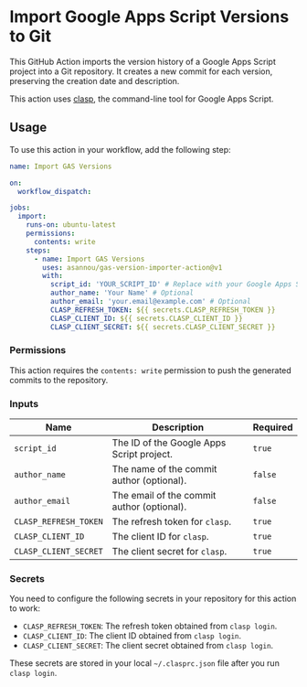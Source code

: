 # Import Google Apps Script Versions to Git

This GitHub Action imports the version history of a Google Apps Script project into a Git repository. It creates a new commit for each version, preserving the creation date and description.

This action uses [clasp](https://github.com/google/clasp), the command-line tool for Google Apps Script.

## Usage

To use this action in your workflow, add the following step:

```yaml
name: Import GAS Versions

on:
  workflow_dispatch:

jobs:
  import:
    runs-on: ubuntu-latest
    permissions:
      contents: write
    steps:
      - name: Import GAS Versions
        uses: asannou/gas-version-importer-action@v1
        with:
          script_id: 'YOUR_SCRIPT_ID' # Replace with your Google Apps Script ID
          author_name: 'Your Name' # Optional
          author_email: 'your.email@example.com' # Optional
          CLASP_REFRESH_TOKEN: ${{ secrets.CLASP_REFRESH_TOKEN }}
          CLASP_CLIENT_ID: ${{ secrets.CLASP_CLIENT_ID }}
          CLASP_CLIENT_SECRET: ${{ secrets.CLASP_CLIENT_SECRET }}
```

### Permissions

This action requires the `contents: write` permission to push the generated commits to the repository.

### Inputs

| Name                  | Description                                | Required |
| --------------------- | ------------------------------------------ | -------- |
| `script_id`           | The ID of the Google Apps Script project.  | `true`   |
| `author_name`         | The name of the commit author (optional).  | `false`  |
| `author_email`        | The email of the commit author (optional). | `false`  |
| `CLASP_REFRESH_TOKEN` | The refresh token for `clasp`.             | `true`   |
| `CLASP_CLIENT_ID`     | The client ID for `clasp`.                 | `true`   |
| `CLASP_CLIENT_SECRET` | The client secret for `clasp`.             | `true`   |

### Secrets

You need to configure the following secrets in your repository for this action to work:

*   `CLASP_REFRESH_TOKEN`: The refresh token obtained from `clasp login`.
*   `CLASP_CLIENT_ID`: The client ID obtained from `clasp login`.
*   `CLASP_CLIENT_SECRET`: The client secret obtained from `clasp login`.

These secrets are stored in your local `~/.clasprc.json` file after you run `clasp login`.